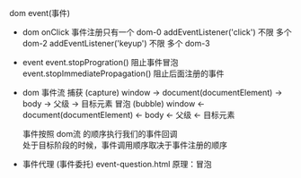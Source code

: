 dom event(事件)
- dom 
  onClick 事件注册只有一个 dom-0
  addEventListener('click') 不限 多个  dom-2
  addEventListener('keyup') 不限 多个  dom-3
- event
  event.stopProgration() 阻止事件冒泡
  event.stopImmediatePropagation() 阻止后面注册的事件
- dom 事件流
  捕获 (capture)
  window -> document(documentElement) -> body -> 父级 -> 目标元素 
  冒泡 (bubble)
  window <- document(documentElement) <- body  <- 父级  <- 目标元素 

  事件按照 dom流 的顺序执行我们的事件回调  
  处于目标阶段的时候，事件调用顺序取决于事件注册的顺序

- 事件代理 (事件委托)
  event-question.html
  原理：冒泡